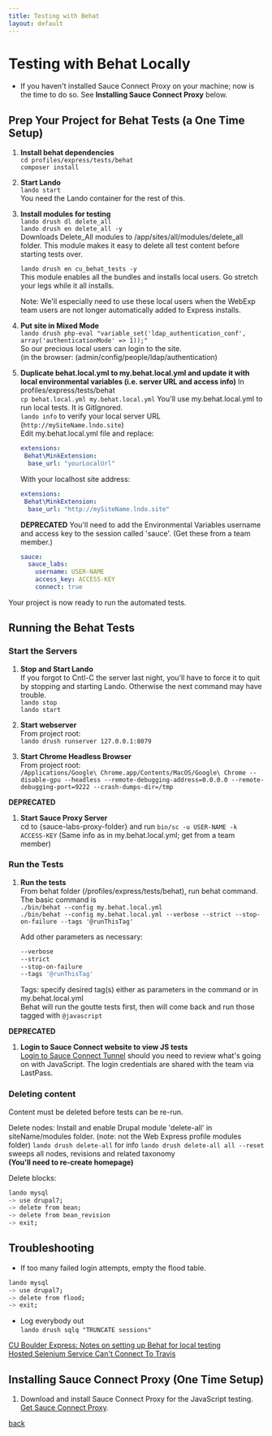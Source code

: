 ```yaml
---
title: Testing with Behat
layout: default
---
```


# Testing with Behat Locally

* If you haven't installed Sauce Connect Proxy on your machine; now is the time to do so. See **Installing Sauce Connect Proxy** below.

## Prep Your Project for Behat Tests (a One Time Setup)

1. **Install behat dependencies** <br />
  `cd profiles/express/tests/behat` <br />
   `composer install`


1. **Start Lando** <br />
   `lando start` <br />
   You need the Lando container for the rest of this.

1. **Install modules for testing**  <br />
   `lando drush dl delete_all` <br />
   `lando drush en delete_all -y` <br />
   Downloads Delete_All modules to /app/sites/all/modules/delete_all folder. This module makes it easy to delete all test content before starting tests over.

   `lando drush en cu_behat_tests -y` <br/>
   This module enables all the bundles and installs local users. Go stretch your legs while it all installs.

   Note: We'll especially need to use these local users when the WebExp team users are not longer automatically added to Express installs.

1. **Put site in Mixed Mode**<br />
   `lando drush php-eval "variable_set('ldap_authentication_conf', array('authenticationMode' => 1));"` <br />
   So our precious local users can login to the site. <br />
   (in the browser: (admin/config/people/ldap/authentication)

1. **Duplicate behat.local.yml to my.behat.local.yml and update it with local environmental variables (i.e. server URL and access info)**
   In profiles/express/tests/behat <br />
   `cp behat.local.yml my.behat.local.yml`
   You'll use my.behat.local.yml to run local tests. It is GitIgnored. <br />
   `lando info` to verify your local server URL (`http://mySiteName.lndo.site`)<br />
   Edit my.behat.local.yml file and replace:

      ```yml
      extensions:
       Behat\MinkExtension:
        base_url: "yourLocalUrl"
      ```

      With your localhost site address:

      ```yml
      extensions:
       Behat\MinkExtension:
        base_url: "http://mySiteName.lndo.site"
      ```

    **DEPRECATED**
      You'll need to add the Environmental Variables username and access key to the session called 'sauce'. (Get these from a team member.)
      ``` yml
      sauce:
        sauce_labs:
          username: USER-NAME
          access_key: ACCESS-KEY
          connect: true
      ```
Your project is now ready to run the automated tests.

## Running the Behat Tests

### Start the Servers

1. **Stop and Start Lando** <br />
   If you forgot to Cntl-C the server last night, you'll have to force it to quit by stopping and starting Lando. Otherwise the next command may have trouble. <br />
   `lando stop` <br />
   `lando start`

1. **Start webserver** <br />
   From project root: <br />
   `lando drush runserver 127.0.0.1:8079`

1. **Start Chrome Headless Browser** <br />
  From project root: <br />
  `/Applications/Google\ Chrome.app/Contents/MacOS/Google\ Chrome --disable-gpu --headless --remote-debugging-address=0.0.0.0 --remote-debugging-port=9222 --crash-dumps-dir=/tmp`

**DEPRECATED**
1. **Start Sauce Proxy Server** <br />
  cd to {sauce-labs-proxy-folder} and run `bin/sc -u USER-NAME -k ACCESS-KEY` (Same info as in my.behat.local.yml; get from a team member)

### Run the Tests

1. **Run the tests** <br />
   From behat folder (/profiles/express/tests/behat), run behat command.  <br />
   The basic command is <br />
   `./bin/behat --config my.behat.local.yml` <br />
   `./bin/behat --config my.behat.local.yml --verbose --strict --stop-on-failure --tags '@runThisTag'`

   Add other parameters as necessary: <br />
   ```sh
   --verbose
   --strict
   --stop-on-failure
   --tags '@runThisTag'
   ```
   Tags: specify desired tag(s) either as parameters in the command or in my.behat.local.yml <br />
   Behat will run the goutte tests first, then will come back and run those tagged with `@javascript`

**DEPRECATED**
1. **Login to Sauce Connect website to view JS tests**<br />
   [Login to Sauce Connect Tunnel](https://app.saucelabs.com/login) should you need to review what's going on with JavaScript. The login credentials are shared with the team via LastPass.

### Deleting content

Content must be deleted before tests can be re-run.

Delete nodes:
Install and enable Drupal module 'delete-all' in siteName/modules folder. (note: not the Web Express profile modules folder)
`lando drush delete-all` for info
`lando drush delete-all all --reset` sweeps all nodes, revisions and related taxonomy <br />
**(You'll need to re-create homepage)**

Delete blocks:
```sh
lando mysql
-> use drupal7;
-> delete from bean;
-> delete from bean_revision
-> exit;
```

## Troubleshooting

* If too many failed login attempts, empty the flood table.
```sh
lando mysql
-> use drupal7;
-> delete from flood;
-> exit;
```
* Log everybody out <br />
`lando drush sqlq "TRUNCATE sessions"`



[CU Boulder Express: Notes on setting up Behat for local testing](https://github.com/CuBoulder/express/tree/dev/tests/behat) <br />
[Hosted Selenium Service Can't Connect To Travis](https://github.com/CuBoulder/express/issues/3035)

## Installing Sauce Connect Proxy (One Time Setup)

1. Download and install Sauce Connect Proxy for the JavaScript testing.
   [Get Sauce Connect Proxy](https://wiki.saucelabs.com/display/DOCS/Sauce+Connect+Proxy).



[back](./)
